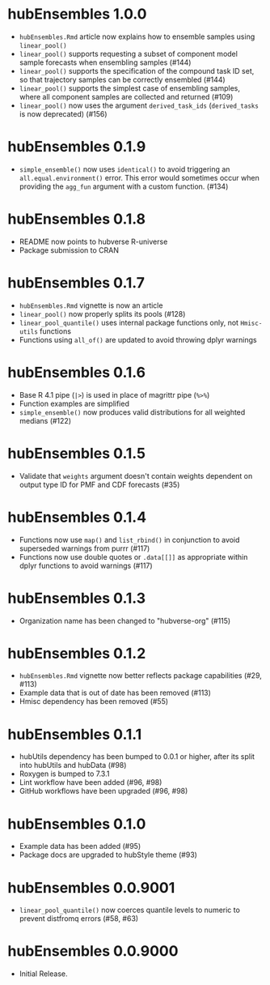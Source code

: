 # hubEnsembles 1.0.0

* `hubEnsembles.Rmd` article now explains how to ensemble samples using `linear_pool()`
* `linear_pool()` supports requesting a subset of component model sample forecasts when ensembling samples (#144)
* `linear_pool()` supports the specification of the compound task ID set, so that trajectory samples can be correctly ensembled (#144)
* `linear_pool()` supports the simplest case of ensembling samples, where all component samples are collected and returned (#109)
* `linear_pool()` now uses the argument `derived_task_ids` (`derived_tasks` is now deprecated) (#156)

# hubEnsembles 0.1.9

* `simple_ensemble()` now uses `identical()` to avoid triggering an `all.equal.environment()` error. This error would sometimes occur when providing the `agg_fun` argument with a custom function. (#134)

# hubEnsembles 0.1.8

* README now points to hubverse R-universe
* Package submission to CRAN

# hubEnsembles 0.1.7

* `hubEnsembles.Rmd` vignette is now an article
* `linear_pool()` now properly splits its pools (#128)
* `linear_pool_quantile()` uses internal package functions only, not `Hmisc-utils` functions
* Functions using `all_of()` are updated to avoid throwing dplyr warnings

# hubEnsembles 0.1.6

* Base R 4.1 pipe (`|>`) is used in place of magrittr pipe (`%>%`)
* Function examples are simplified
* `simple_ensemble()` now produces valid distributions for all weighted medians (#122)

# hubEnsembles 0.1.5

* Validate that `weights` argument doesn't contain weights dependent on output type ID for PMF and CDF forecasts (#35)

# hubEnsembles 0.1.4

* Functions now use `map()` and `list_rbind()` in conjunction to avoid superseded warnings from purrr (#117)
* Functions now use double quotes or `.data[[]]` as appropriate within dplyr functions to avoid warnings (#117)

# hubEnsembles 0.1.3

* Organization name has been changed to "hubverse-org" (#115)

# hubEnsembles 0.1.2

* `hubEnsembles.Rmd` vignette now better reflects package capabilities (#29, #113)
* Example data that is out of date has been removed (#113)
* Hmisc dependency has been removed (#55)

# hubEnsembles 0.1.1

* hubUtils dependency has been bumped to 0.0.1 or higher, after its split into hubUtils and hubData (#98)
* Roxygen is bumped to 7.3.1
* Lint workflow have been added (#96, #98)
* GitHub workflows have been upgraded (#96, #98)

# hubEnsembles 0.1.0

* Example data has been added (#95)
* Package docs are upgraded to hubStyle theme (#93)

# hubEnsembles 0.0.9001

* `linear_pool_quantile()` now coerces quantile levels to numeric to prevent distfromq errors (#58, #63)

# hubEnsembles 0.0.9000

* Initial Release.
